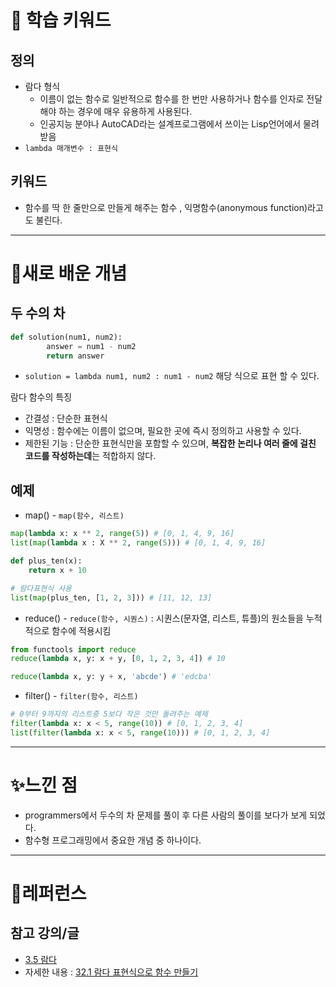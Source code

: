 # 🚀 학습 키워드

## 정의

- 람다 형식
  - 이름이 없는 함수로 일반적으로 함수를 한 번만 사용하거나 함수를 인자로 전달해야 하는 경우에 매우 유용하게 사용된다.
  - 인공지능 분야나 AutoCAD라는 설계프로그램에서 쓰이는 Lisp언어에서 물려받음
- `lambda 매개변수 : 표현식`

## 키워드

- 함수를 딱 한 줄만으로 만들게 해주는 함수 , 익명함수(anonymous function)라고도 불린다.

---

# 📝새로 배운 개념

## 두 수의 차

```python
def solution(num1, num2):
        answer = num1 - num2
        return answer
```

- `solution = lambda num1, num2 : num1 - num2` 해당 식으로 표현 할 수 있다.

람다 함수의 특징

- 간결성 : 단순한 표현식
- 익명성 : 함수에는 이름이 없으며, 필요한 곳에 즉시 정의하고 사용할 수 있다.
- 제한된 기능 : 단순한 표현식만을 포함할 수 있으며, **복잡한 논리나 여러 줄에 걸친 코드를 작성하는데**는 적합하지 않다.

## 예제

- map() - `map(함수, 리스트)`

```python
map(lambda x: x ** 2, range(5)) # [0, 1, 4, 9, 16]
list(map(lambda x : X ** 2, range(5))) # [0, 1, 4, 9, 16]
```

```python
def plus_ten(x):
	return x + 10

# 람다표현식 사용
list(map(plus_ten, [1, 2, 3])) # [11, 12, 13]
```

- reduce() - `reduce(함수, 시퀀스)` : 시퀀스(문자열, 리스트, 튜플)의 원소들을 누적적으로 함수에 적용시킴

```python
from functools import reduce
reduce(lambda x, y: x + y, [0, 1, 2, 3, 4]) # 10

reduce(lambda x, y: y + x, 'abcde') # 'edcba'
```

- filter() - `filter(함수, 리스트)`

```python
# 0부터 9까지의 리스트중 5보다 작은 것만 돌려주는 예제
filter(lambda x: x < 5, range(10)) # [0, 1, 2, 3, 4]
list(filter(lambda x: x < 5, range(10))) # [0, 1, 2, 3, 4]
```

---

# ✨느낀 점

- programmers에서 두수의 차 문제를 풀이 후 다른 사람의 풀이를 보다가 보게 되었다.
- 함수형 프로그래밍에서 중요한 개념 중 하나이다.

---

# 🔗레퍼런스

## 참고 강의/글

- [3.5 람다](https://wikidocs.net/64)
- 자세한 내용 : [32.1 람다 표현식으로 함수 만들기](https://dojang.io/mod/page/view.php?id=2359)
